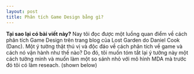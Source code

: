 ```yaml
---
layout: post
title: Phân tích Game Design bằng gì?
---
```


**Tại sao lại có bài viết này?** Nay tôi đọc được một luồng quan điểm về cách phân tích Game Design trên trang blog của Lost Garden do Daniel Cook (Danc). Một ý tưởng thật thú vị và độc đáo về cách phân tích về game và cách nó vận hành như thế nào? Do đó, tôi muốn tóm tắt lại ý tưởng này một cách tường minh và muốn làm một so sánh nhỏ với mô hình MDA mà trước đó tôi có làm reseach. (shown below)
